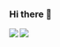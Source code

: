 ### Hi there 👋

<a href="https://twitter.com/akhilsahuji/">
  <img align="left" src="https://github-readme-stats.vercel.app/api?username=akhilsahuji&show_icons=true" />
</a>
<a href="https://twitter.com/akhilsahuji/">
  <img align="left" src="https://github-readme-stats.vercel.app/api/top-langs/?username=akhilsahuji&hide=html,ruby" />
</a>
<!--
**akhilsahuji/akhilsahuji** is a ✨ _special_ ✨ repository because its `README.md` (this file) appears on your GitHub profile.

Here are some ideas to get you started:

- 🔭 I’m currently working on ...
- 🌱 I’m currently learning ...
- 👯 I’m looking to collaborate on ...
- 🤔 I’m looking for help with ...
- 💬 Ask me about ...
- 📫 How to reach me: ...
- 😄 Pronouns: ...
- ⚡ ![Top Langs](https://github-readme-stats.vercel.app/api/top-langs/?username=CharalambosIoannou&theme=tokyonight)Fun fact: ...
-->

